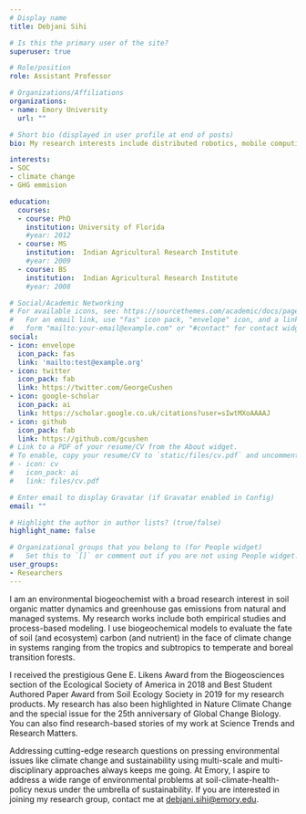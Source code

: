 ```yaml
---
# Display name
title: Debjani Sihi

# Is this the primary user of the site?
superuser: true

# Role/position
role: Assistant Professor 

# Organizations/Affiliations
organizations:
- name: Emory University
  url: ""

# Short bio (displayed in user profile at end of posts)
bio: My research interests include distributed robotics, mobile computing and programmable matter.

interests:
- SOC
- climate change
- GHG emmision

education:
  courses:
  - course: PhD 
    institution: University of Florida
    #year: 2012
  - course: MS
    institution:  Indian Agricultural Research Institute
    #year: 2009
  - course: BS
    institution:  Indian Agricultural Research Institute
    #year: 2008

# Social/Academic Networking
# For available icons, see: https://sourcethemes.com/academic/docs/page-builder/#icons
#   For an email link, use "fas" icon pack, "envelope" icon, and a link in the
#   form "mailto:your-email@example.com" or "#contact" for contact widget.
social:
- icon: envelope
  icon_pack: fas
  link: 'mailto:test@example.org'
- icon: twitter
  icon_pack: fab
  link: https://twitter.com/GeorgeCushen
- icon: google-scholar
  icon_pack: ai
  link: https://scholar.google.co.uk/citations?user=sIwtMXoAAAAJ
- icon: github
  icon_pack: fab
  link: https://github.com/gcushen
# Link to a PDF of your resume/CV from the About widget.
# To enable, copy your resume/CV to `static/files/cv.pdf` and uncomment the lines below.
# - icon: cv
#   icon_pack: ai
#   link: files/cv.pdf

# Enter email to display Gravatar (if Gravatar enabled in Config)
email: ""

# Highlight the author in author lists? (true/false)
highlight_name: false

# Organizational groups that you belong to (for People widget)
#   Set this to `[]` or comment out if you are not using People widget.
user_groups:
- Researchers
---
```


I am an environmental biogeochemist with a broad research interest in soil organic matter dynamics and greenhouse gas emissions from natural and managed systems. My research works include both empirical studies and process-based modeling. I use biogeochemical models to evaluate the fate of soil (and ecosystem) carbon (and nutrient) in the face of climate change in systems ranging from the tropics and subtropics to temperate and boreal transition forests.

I received the prestigious Gene E. Likens Award from the Biogeosciences section of the Ecological Society of America in 2018 and Best Student Authored Paper Award from Soil Ecology Society in 2019 for my research products. My research has also been highlighted in Nature Climate Change and the special issue for the 25th anniversary of Global Change Biology. You can also find research-based stories of my work at Science Trends and Research Matters.    

Addressing cutting-edge research questions on pressing environmental issues like climate change and sustainability using multi-scale and multi-disciplinary approaches always keeps me going. At Emory, I aspire to address a wide range of environmental problems at soil-climate-health-policy nexus under the umbrella of sustainability. If you are interested in joining my research group, contact me at debjani.sihi@emory.edu.  
